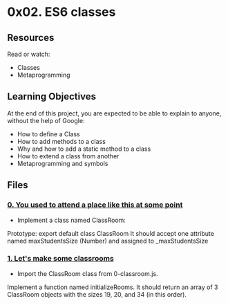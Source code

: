 # 0x02. ES6 classes

## Resources
Read or watch:

* Classes
* Metaprogramming

## Learning Objectives
At the end of this project, you are expected to be able to explain to anyone, without the help of Google:

* How to define a Class
* How to add methods to a class
* Why and how to add a static method to a class
* How to extend a class from another
* Metaprogramming and symbols

## Files

### [0. You used to attend a place like this at some point](./0-classroom.js)
* Implement a class named ClassRoom:

Prototype: export default class ClassRoom
It should accept one attribute named maxStudentsSize (Number) and assigned to _maxStudentsSize

### [1. Let's make some classrooms](./1-make_classrooms.js)
* Import the ClassRoom class from 0-classroom.js.

Implement a function named initializeRooms. It should return an array of 3 ClassRoom objects with the sizes 19, 20, and 34 (in this order).
